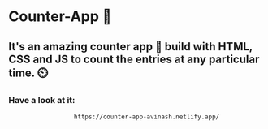 # Counter-App 📲
## It's an amazing counter app 🧮 build with HTML, CSS and JS to count the entries at any particular time. ⏲️
### Have a look at it:
                      https://counter-app-avinash.netlify.app/
